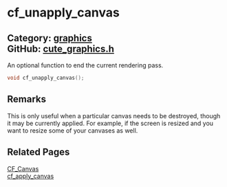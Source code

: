 [](../header.md ':include')

# cf_unapply_canvas

Category: [graphics](https://github.com/RandyGaul/cute_framework/blob/master/docs/api_reference?id=graphics)  
GitHub: [cute_graphics.h](https://github.com/RandyGaul/cute_framework/blob/master/include/cute_graphics.h)  
---

An optional function to end the current rendering pass.

```cpp
void cf_unapply_canvas();
```

## Remarks

This is only useful when a particular canvas needs to be destroyed, though it may be currently applied. For example, if the screen is
resized and you want to resize some of your canvases as well.

## Related Pages

[CF_Canvas](https://github.com/RandyGaul/cute_framework/blob/master/docs/graphics/cf_canvas.md)  
[cf_apply_canvas](https://github.com/RandyGaul/cute_framework/blob/master/docs/graphics/cf_apply_canvas.md)  
